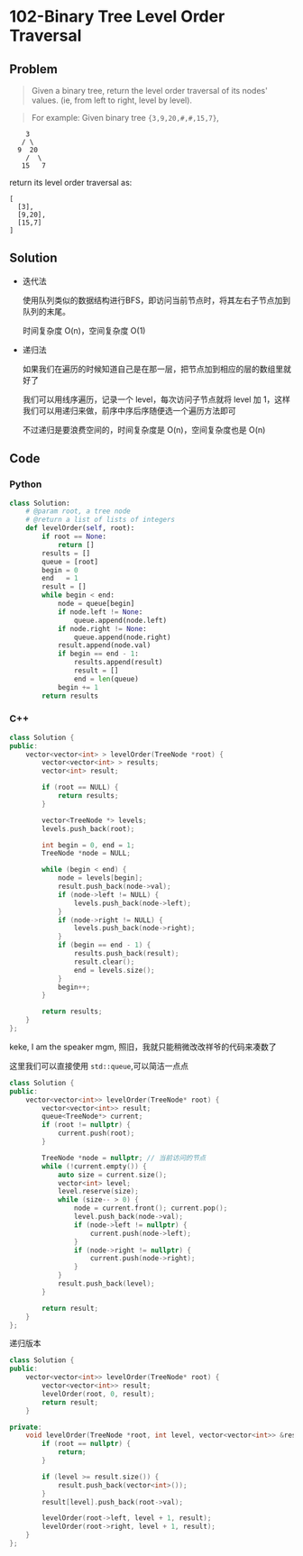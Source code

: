 # 102-Binary Tree Level Order Traversal

## Problem

> Given a binary tree, return the level order traversal of its nodes' values. (ie, from left to right, level by level).

> For example:
Given binary tree `{3,9,20,#,#,15,7}`,

>
```
    3
   / \
  9  20
    /  \
   15   7
```
return its level order traversal as:
>
```
[
  [3],
  [9,20],
  [15,7]
]
```

## Solution

- 迭代法

    使用队列类似的数据结构进行BFS，即访问当前节点时，将其左右子节点加到队列的末尾。

    时间复杂度 O(n)，空间复杂度 O(1)

- 递归法

    如果我们在遍历的时候知道自己是在那一层，把节点加到相应的层的数组里就好了

    我们可以用线序遍历，记录一个 level，每次访问子节点就将 level 加 1，这样我们可以用递归来做，前序中序后序随便选一个遍历方法即可

    不过递归是要浪费空间的，时间复杂度是 O(n)，空间复杂度也是 O(n)

## Code

### Python

```python
class Solution:
    # @param root, a tree node
    # @return a list of lists of integers
    def levelOrder(self, root):
		if root == None:
			return []
		results = []
		queue = [root]
		begin = 0
		end   = 1
		result = []
		while begin < end:
			node = queue[begin]
			if node.left != None:
				queue.append(node.left)
			if node.right != None:
				queue.append(node.right)
			result.append(node.val)
			if begin == end - 1:
				results.append(result)
				result = []
				end = len(queue)
			begin += 1
		return results
```

### C++

```cpp
class Solution {
public:
    vector<vector<int> > levelOrder(TreeNode *root) {
        vector<vector<int> > results;
        vector<int> result;

        if (root == NULL) {
            return results;
        }

        vector<TreeNode *> levels;
        levels.push_back(root);

        int begin = 0, end = 1;
        TreeNode *node = NULL;

        while (begin < end) {
            node = levels[begin];
            result.push_back(node->val);
            if (node->left != NULL) {
                levels.push_back(node->left);
            }
            if (node->right != NULL) {
                levels.push_back(node->right);
            }
            if (begin == end - 1) {
                results.push_back(result);
                result.clear();
                end = levels.size();
            }
            begin++;
        }

        return results;
    }
};
```

keke, I am the speaker mgm, 照旧，我就只能稍微改改祥爷的代码来凑数了

这里我们可以直接使用 `std::queue`,可以简洁一点点

```cpp
class Solution {
public:
    vector<vector<int>> levelOrder(TreeNode* root) {
        vector<vector<int>> result;
        queue<TreeNode*> current;
        if (root != nullptr) {
            current.push(root);
        }

        TreeNode *node = nullptr; // 当前访问的节点
        while (!current.empty()) {
            auto size = current.size();
            vector<int> level;
            level.reserve(size);
            while (size-- > 0) {
                node = current.front(); current.pop();
                level.push_back(node->val);
                if (node->left != nullptr) {
                    current.push(node->left);
                }
                if (node->right != nullptr) {
                    current.push(node->right);
                }
            }
            result.push_back(level);
        }

        return result;
    }
};
```

递归版本

```cpp
class Solution {
public:
    vector<vector<int>> levelOrder(TreeNode* root) {
        vector<vector<int>> result;
        levelOrder(root, 0, result);
        return result;
    }

private:
    void levelOrder(TreeNode *root, int level, vector<vector<int>> &result) {
        if (root == nullptr) {
            return;
        }

        if (level >= result.size()) {
            result.push_back(vector<int>());
        }
        result[level].push_back(root->val);

        levelOrder(root->left, level + 1, result);
        levelOrder(root->right, level + 1, result);
    }
};
```

